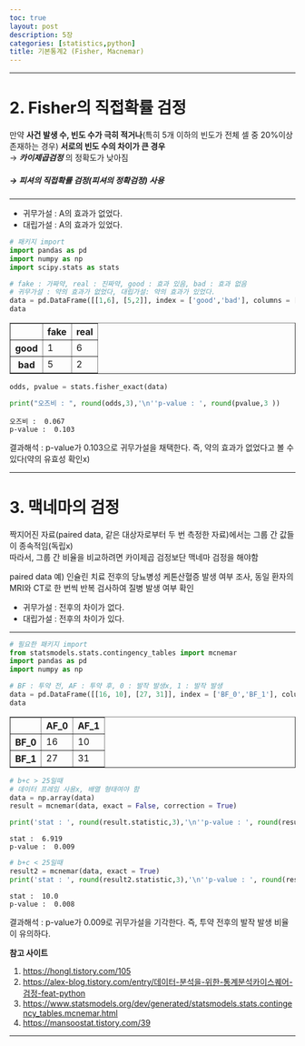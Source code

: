 ```yaml
---
toc: true
layout: post
description: 5장
categories: [statistics,python]
title: 기본통계2 (Fisher, Macnemar)
---
```


---

# 2. Fisher의 직접확률 검정

만약 __사건 발생 수, 빈도 수가 극히 적거나__(특히 5개 이하의 빈도가 전체 셀 중 20%이상 존재하는 경우) __서로의 빈도 수의 차이가 큰 경우__<br>
→ *__카이제곱검정__* 의 정확도가 낮아짐
##### → 피셔의 직접확률 검정(피셔의 정확검정) 사용
---

* 귀무가설 : A의 효과가 없었다.
* 대립가설 : A의 효과가 있었다.


```python
# 패키지 import
import pandas as pd
import numpy as np
import scipy.stats as stats
```


```python
# fake : 가짜약, real : 진짜약, good : 효과 있음, bad : 효과 없음
# 귀무가설 : 약의 효과가 없었다, 대립가설: 약의 효과가 있었다.
data = pd.DataFrame([[1,6], [5,2]], index = ['good','bad'], columns = ['fake','real'])
data
```




<div>
<style scoped>
    .dataframe tbody tr th:only-of-type {
        vertical-align: middle;
    }

    .dataframe tbody tr th {
        vertical-align: top;
    }

    .dataframe thead th {
        text-align: right;
    }
</style>
<table border="1" class="dataframe">
  <thead>
    <tr style="text-align: right;">
      <th></th>
      <th>fake</th>
      <th>real</th>
    </tr>
  </thead>
  <tbody>
    <tr>
      <th>good</th>
      <td>1</td>
      <td>6</td>
    </tr>
    <tr>
      <th>bad</th>
      <td>5</td>
      <td>2</td>
    </tr>
  </tbody>
</table>
</div>




```python
odds, pvalue = stats.fisher_exact(data)

print("오즈비 : ", round(odds,3),'\n''p-value : ', round(pvalue,3 ))
```

    오즈비 :  0.067 
    p-value :  0.103
    

결과해석 : p-value가 0.103으로 귀무가설을 채택한다. 즉, 약의 효과가 없었다고 볼 수 있다(약의 유효성 확인x)
<br>

---

# 3. 맥네마의 검정

짝지어진 자료(paired data, 같은 대상자로부터 두 번 측정한 자료)에서는 그룹 간 값들이 종속적임(독립x)<br>
따라서, 그룹 간 비율을 비교하려면 카이제곱 검정보단 맥네마 검정을 해야함<br>

paired data 예) 인슐린 치료 전후의 당뇨병성 케톤산혈증 발생 여부 조사, 동일 환자의 MRI와 CT로 한 번씩 반복 검사하여 질병 발생 여부 확인

* 귀무가설 : 전후의 차이가 없다.
* 대립가설 : 전후의 차이가 있다.

---


```python
# 필요한 패키지 import
from statsmodels.stats.contingency_tables import mcnemar
import pandas as pd
import numpy as np
```


```python
# BF : 투약 전, AF : 투약 후, 0 : 발작 발생x, 1 : 발작 발생
data = pd.DataFrame([[16, 10], [27, 31]], index = ['BF_0','BF_1'], columns = ['AF_0','AF_1'])
data
```




<div>
<style scoped>
    .dataframe tbody tr th:only-of-type {
        vertical-align: middle;
    }

    .dataframe tbody tr th {
        vertical-align: top;
    }

    .dataframe thead th {
        text-align: right;
    }
</style>
<table border="1" class="dataframe">
  <thead>
    <tr style="text-align: right;">
      <th></th>
      <th>AF_0</th>
      <th>AF_1</th>
    </tr>
  </thead>
  <tbody>
    <tr>
      <th>BF_0</th>
      <td>16</td>
      <td>10</td>
    </tr>
    <tr>
      <th>BF_1</th>
      <td>27</td>
      <td>31</td>
    </tr>
  </tbody>
</table>
</div>




```python
# b+c > 25일때
# 데이터 프레임 사용x, 배열 형태여야 함
data = np.array(data)
result = mcnemar(data, exact = False, correction = True)

print('stat : ', round(result.statistic,3),'\n''p-value : ', round(result.pvalue,3))
```

    stat :  6.919 
    p-value :  0.009
    


```python
# b+c < 25일때
result2 = mcnemar(data, exact = True)
print('stat : ', round(result2.statistic,3),'\n''p-value : ', round(result2.pvalue,3))
```

    stat :  10.0 
    p-value :  0.008
    

결과해석 : p-value가 0.009로 귀무가설을 기각한다. 즉, 투약 전후의 발작 발생 비율이 유의하다.

__참고 사이트__<br>
1) https://hongl.tistory.com/105 <br>
2) https://alex-blog.tistory.com/entry/데이터-분석을-위한-통계분석카이스퀘어-검정-feat-python  
3) https://www.statsmodels.org/dev/generated/statsmodels.stats.contingency_tables.mcnemar.html<br>
4) https://mansoostat.tistory.com/39

---
